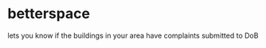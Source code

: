 betterspace
===========

lets you know if the buildings in your area have complaints submitted to DoB
